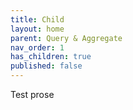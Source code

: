 ```yaml
---
title: Child
layout: home
parent: Query & Aggregate
nav_order: 1
has_children: true
published: false
---
```

Test prose